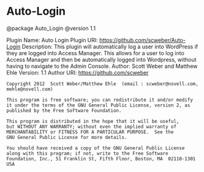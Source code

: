 Auto-Login
============

 @package Auto_Login
 @version 1.1


Plugin Name: Auto Login
Plugin URI: https://github.com/scweber/Auto-Login
Description: This plugin will automatically log a user into WordPress if they are logged into Access Manager.
This allows for a user to log into Access Manager and then be automatically logged into Wordpress, without having to navigate to the Admin Console.
Author: Scott Weber and Matthew Ehle
Version: 1.1
Author URI: https://github.com/scweber


    Copyright 2012  Scott Weber/Matthew Ehle  (email : scweber@novell.com, mehle@novell.com)

    This program is free software; you can redistribute it and/or modify
    it under the terms of the GNU General Public License, version 2, as
    published by the Free Software Foundation.
  
    This program is distributed in the hope that it will be useful,
    but WITHOUT ANY WARRANTY; without even the implied warranty of
    MERCHANTABILITY or FITNESS FOR A PARTICULAR PURPOSE.  See the
    GNU General Public License for more details.
  
    You should have received a copy of the GNU General Public License
    along with this program; if not, write to the Free Software
    Foundation, Inc., 51 Franklin St, Fifth Floor, Boston, MA  02110-1301  USA
